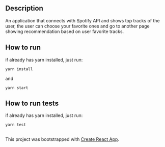 ## Description

An application that connects with Spotify API and shows top tracks of the user, the user can choose your favorite ones and go to another page showing recommendation based on user favorite tracks.

## How to run

if already has yarn installed, just run:

`yarn install`

and

`yarn start`

## How to run tests

if already has yarn installed, just run:

`yarn test`

##

This project was bootstrapped with [Create React App](https://github.com/facebook/create-react-app).
